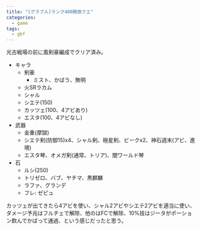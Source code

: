 ```yaml
---
title: "[グラブル]ランク400開放クエ"
categories:
  - game
tags:
  - gbf
---
```


光古戦場の前に風剣豪編成でクリア済み。

- キャラ
  - 剣豪
    - ミスト、かばう、無明
  - 火SRラカム
  - シャル
  - シエテ(150)
  - カッツェ(100、4アビあり)
  - エスタ(100、4アビなし)
- 武器
  - 金重(摩獄)
  - シエテ剣(防御15)x4、シャル剣、極星剣、ビークx2、神石週末(アビ、進境)
  - エスタ琴、オメガ剣(通常、トリア)、闇ワールド琴
- 石
  - ルシ(250)
  - トリゼロ、バブ、ヤチマ、黒麒麟
  - ラファ、グランデ
  - フレ: ゼピュ

カッツェが出てきたら4アビを使い、シャル2アビやシエテ2アビを適当に使い、ダメージ予兆はフルチェで解除、他のはFCで解除、10%技はジータがポーション飲んでかばって通過、という感じだったと思う。
